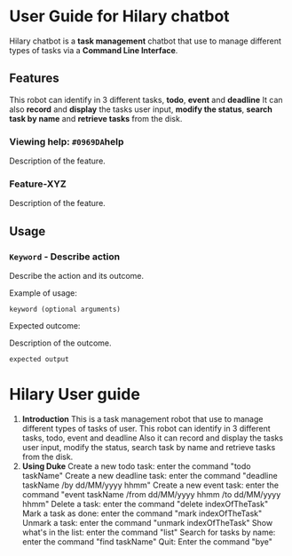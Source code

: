 # User Guide for Hilary chatbot
Hilary chatbot is a **task management** chatbot that use to manage different types of tasks via a **Command Line Interface**.

## Features 
This robot can identify in 3 different tasks, **todo**, **event** and **deadline**
It can also **record** and **display** the tasks user input, **modify the status**, **search task by name** and **retrieve tasks** from the disk.

### Viewing help: `#0969DA`help

Description of the feature.

### Feature-XYZ

Description of the feature.

## Usage

### `Keyword` - Describe action

Describe the action and its outcome.

Example of usage: 

`keyword (optional arguments)`

Expected outcome:

Description of the outcome.

```
expected output
```

 # Hilary User guide
1. **Introduction**
	This is a task management robot that use to manage different types of tasks of user.
	This robot can identify in 3 different tasks, todo, event and deadline
	Also it can record and display the tasks user input, modify the status, search task by name and retrieve tasks from the disk.
2. **Using Duke**
	Create a new todo task: enter the command "todo taskName"
	Create a new deadline task: enter the command "deadline taskName /by dd/MM/yyyy hhmm"
	Create a new event task: enter the command "event taskName /from dd/MM/yyyy hhmm /to dd/MM/yyyy hhmm"
	Delete a task: enter the command "delete indexOfTheTask"
	Mark a task as done: enter the command "mark indexOfTheTask"
	Unmark a task: enter the command "unmark indexOfTheTask"
	Show what's in the list: enter the command "list"
	Search for tasks by name: enter the command "find taskName"
	Quit: Enter the command "bye"


